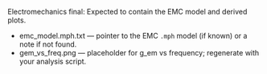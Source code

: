 ﻿Electromechanics final: Expected to contain the EMC model and derived plots.

- emc_model.mph.txt — pointer to the EMC `.mph` model (if known) or a note if not found.
- gem_vs_freq.png — placeholder for g_em vs frequency; regenerate with your analysis script.
